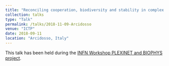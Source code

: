 ```yaml
---
title: "Reconciling cooperation, biodiversity and stability in complex ecological communities"
collection: talks
type: "Talk"
permalink: /talks/2018-11-09-Arcidosso
venue: "ICTP"
date: 2018-09-11
location: "Arcidosso, Italy"
---
```


This talk has been held during the [INFN Workshop	PLEXINET and BIOPHYS project](http://www.physycom.unibo.it/biophys2018/index.html).

